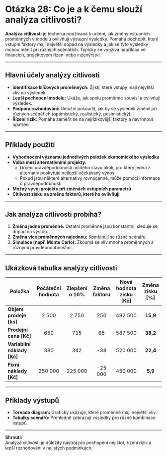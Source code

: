 # Otázka 28: Co je a k čemu slouží analýza citlivosti?

**Analýza citlivosti** je technika používaná k určení, jak změny vstupních proměnných v modelu ovlivňují výstupní výsledky. Pomáhá pochopit, které vstupní faktory mají největší dopad na výsledky a jak se tyto výsledky mohou měnit při různých scénářích. Typicky se využívá například ve financích, projektovém řízení nebo inženýrství.

---

## Hlavní účely analýzy citlivosti

- **Identifikace klíčových proměnných:** Zjistí, které vstupy mají největší vliv na výsledek.
- **Lepší pochopení modelu:** Ukáže, jak spolu proměnné souvisí a ovlivňují výsledek.
- **Podpora rozhodování:** Umožní posoudit, jak by se výsledek změnil při různých scénářích (optimistický, realistický, pesimistický).
- **Řízení rizik:** Pomáhá zaměřit se na nejrizikovější faktory a navrhnout opatření.

---

## Příklady použití

- **Vyhodnocení významu jednotlivých položek ekonomického výsledku**
- **Volba mezi alternativními projekty:**  
    - Určení pravděpodobnosti určitého stavu okolí, pro který jedna z alternativ poskytuje nejlepší očekávaný výnos  
    - Pokud jsou některé alternativy rovnocenné, může pomoci informace o pravděpodobnosti
- **Možný vývoj projektu při změnách vstupních parametrů**
- **Citlivost zisku na změnu faktorů, které ho ovlivňují**

---

## Jak analýza citlivosti probíhá?

1. **Změna jedné proměnné:** Ostatní proměnné jsou konstantní, sleduje se dopad na výstup.
2. **Změna více proměnných najednou:** Kombinují se různé scénáře.
3. **Simulace (např. Monte Carlo):** Zkoumá se vliv mnoha proměnných s různými pravděpodobnostmi.

---

## Ukázková tabulka analýzy citlivosti

| Položka                | Počáteční hodnota | Zlepšení o 10% | Změna faktoru | Nová hodnota zisku [Kč] | Změna zisku [%] |
|------------------------|:----------------:|:--------------:|:-------------:|:-----------------------:|:---------------:|
| **Objem prodeje [ks]** |      2 500       |     2 750      |     250       |        492 500          |     **15,9**    |
| **Prodejní cena [Kč]** |       650        |      715       |      65       |        587 500          |     **38,2**    |
| **Variabilní náklady [Kč]** |    380    |      342       |     -38       |        520 000          |     **22,4**    |
| **Fixní náklady [Kč]** |    250 000       |   225 000      |   -25 000     |        450 000          |     **5,9**     |

---

## Příklady výstupů

- **Tornado diagram:** Graficky ukazuje, které proměnné mají největší vliv.
- **Tabulky scénářů:** Přehledně zobrazují výsledky pro různé kombinace vstupů.

---

**Shrnutí:**  
Analýza citlivosti je důležitý nástroj pro pochopení nejistot, řízení rizik a lepší rozhodování v nejistých podmínkách.
